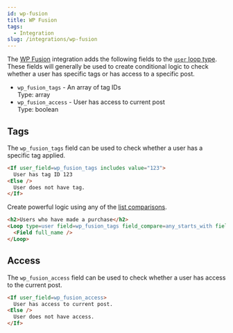 ```yaml
---
id: wp-fusion
title: WP Fusion
tags:
  - Integration
slug: /integrations/wp-fusion
---
```

The [WP Fusion](https://wpfusion.com) integration adds the following fields to the [`user` loop type](/docs/dynamic-tags/loop/user). These fields will generally be used to create conditional logic to check whether a user has specific tags or has access to a specific post.

- `wp_fusion_tags` - An array of tag IDs
<br/>Type: array
- `wp_fusion_access` - User has access to current post
<br/>Type: boolean

## Tags

The `wp_fusion_tags` field can be used to check whether a user has a specific tag applied.

```html
<If user_field=wp_fusion_tags includes value="123">
  User has tag ID 123
<Else />
  User does not have tag.
</If>
```

Create powerful logic using any of the [list comparisons](/docs/dynamic-tags/if/#when-the-subject-is-a-list).

```html
<h2>Users who have made a purchase</h2>
<Loop type=user field=wp_fusion_tags field_compare=any_starts_with field_value=purchased>
  <Field full_name />
</Loop>
```

## Access

The `wp_fusion_access` field can be used to check whether a user has access to the current post.

```html
<If user_field=wp_fusion_access>
  User has access to current post.
<Else />
  User does not have access.
</If>
```